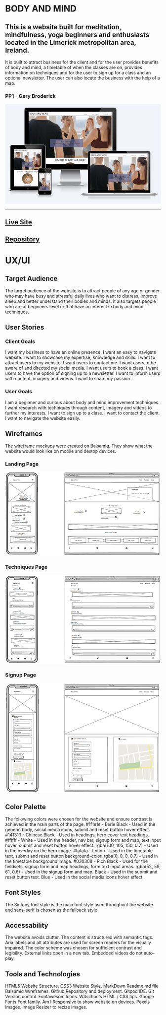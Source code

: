 # BODY AND MIND
## This is a website built for meditation, mindfulness, yoga beginners and enthusiasts located in the Limerick metropolitan area, Ireland.

It is built to attract business for the client and for the user provides benefits of body and mind, a timetable of when the classes are on, provides information on techniques and for the user to sign up for a class and an optional newsletter. The user can also locate the business with the help of a map.

### PP1 - Gary Broderick

![am i responsive screenshot](assets/documentation/am-i-responsive.PNG)

------------------------------------------------------------------------------------
## [**Live Site**](https://gbroder24.github.io/body-and-mind/)

## [**Repository**](https://github.com/gbroder24/body-and-mind.git)

# UX/UI

## Target Audience

The target audience of the website is to attract people of any age or gender who may have busy and stressful daily lives who want to distress, improve sleep and better understand their bodies and minds. It also targets people who are at beginners level or that have an interest in body and mind techniques.

## User Stories

### Client Goals

I want my business to have an online presence.
I want an easy to navigate website.
I want to showcase my expertise, knowledge and skills.
I want to attract users to my website.
I want users to contact me.
I want users to be aware of and directed my social media.
I want users to book a class.
I want users to have the option of signing up to a newsletter.
I want to inform users with content, imagery and videos.
I want to share my passion.

### User Goals
I am a beginner and curious about body and mind improvement techniques.
I want research with techniques through content, imagery and videos to further my interests.
I want to sign up to a class.
I want to contact the client.
I want to navigate the website easily.

## Wireframes
The wireframe mockups were created on Balsamiq. They show what the website would look like on mobile and destop devices.

### Landing Page

![mobile-desktop-wireframe](assets/documentation/wireframes/home-page.PNG)

### Techniques Page

![mobile-desktop-wireframe](assets/documentation/wireframes/techniques.PNG)

### Signup Page
![mobile-desktop-wireframe](assets/documentation/wireframes/signup.PNG)

## Color Palette

The following colors were chosen for the website and ensure contrast is achieved in the main parts of the page.
#1f1e1e - Eerie Black - Used in the generic body, social media icons, submit and reset button hover effect.
#141313 - Chinese Black - Used in headings, hero cover text headings.
#ffffff - White - Used in the header, nav bar, signup form and map, text input hover, submit and reset button hover effect.
rgba(100, 105, 150, 0.7) - Used in the overlay on the hero image.
#fafafa - Lotion - Used in the timetable text, submit and reset button background-color.
rgba(0, 0, 0, 0.7) - Used in the timetable background image.
#030308 - Rich Black - Used for the fieldsets, signup form and map headings, form text input areas.
rgba(52, 59, 61, 0.6) - Used in the signup form and map.
Black  - Used in the submit and reset button text.
Blue - Used in the social media icons hover effect.

## Font Styles

The Sintony font style is the main font style used throughout the website and sans-serif is chosen as the fallback style.

## Accessability

The website avoids clutter. The content is structured with semantic tags. Aria labels and alt attributes are used for screen readers for the visually impaired.
The color scheme was chosen for sufficient contrast and legibility.
External links open in a new tab.
Embedded videos do not auto-play.

## Tools and Technologies
HTML5 Website Structure.
CSS3 Website Style.
MarkDown Readme.md file
Balsamiq Wireframes.
Github Repository and deployment.
Gitpod IDE.
Git Version control.
Fontawesom Icons.
W3schools HTML / CSS tips.
Google Fonts Font family.
Am I Responsive to show website on devices.
Pexels Images.
Image Resizer to rezize images.
